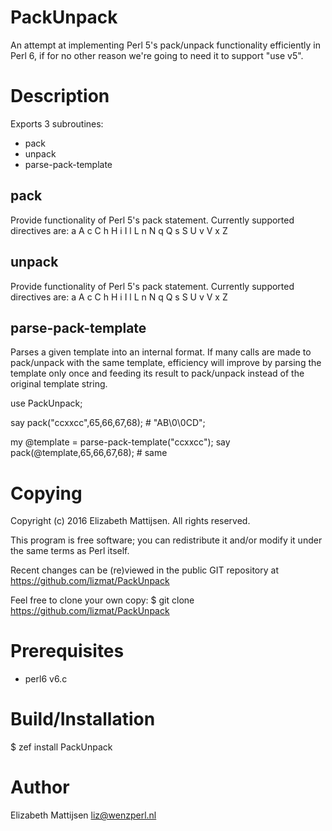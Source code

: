 # PackUnpack

An attempt at implementing Perl 5's pack/unpack functionality
efficiently in Perl 6, if for no other reason we're going to need
it to support "use v5".

# Description
Exports 3 subroutines:
* pack
* unpack
* parse-pack-template

## pack
Provide functionality of Perl 5's pack statement.  Currently supported
directives are: a A c C h H i I l L n N q Q s S U v V x Z

## unpack
Provide functionality of Perl 5's pack statement.  Currently supported
directives are: a A c C h H i I l L n N q Q s S U v V x Z

## parse-pack-template
Parses a given template into an internal format.  If many calls are made
to pack/unpack with the same template, efficiency will improve by parsing
the template only once and feeding its result to pack/unpack instead of
the original template string.

   use PackUnpack;

   say pack("ccxxcc",65,66,67,68); # "AB\0\0CD";

   my @template = parse-pack-template("ccxxcc");
   say pack(@template,65,66,67,68); # same

# Copying
Copyright (c) 2016 Elizabeth Mattijsen.  All rights reserved.

This program is free software; you can redistribute it and/or modify
it under the same terms as Perl itself.

Recent changes can be (re)viewed in the public GIT repository at
https://github.com/lizmat/PackUnpack

Feel free to clone your own copy:
 $ git clone https://github.com/lizmat/PackUnpack

# Prerequisites
* perl6 v6.c

# Build/Installation

 $ zef install PackUnpack

# Author
Elizabeth Mattijsen <liz@wenzperl.nl>
